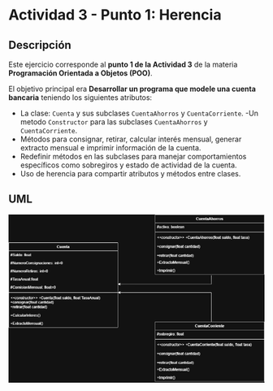 # Actividad 3 - Punto 1: Herencia

## Descripción

Este ejercicio corresponde al **punto 1 de la Actividad 3** de la materia **Programación Orientada a Objetos (POO)**.

El objetivo principal era **Desarrollar un programa que modele una cuenta bancaria** teniendo los siguientes atributos:

- La clase: `Cuenta` y sus subclases `CuentaAhorros` y `CuentaCorriente`.
-Un metodo `Constructor` para las subclases `CuentaAhorros` y `CuentaCorriente`.
- Métodos para consignar, retirar, calcular interés mensual, generar extracto mensual e imprimir información de la cuenta.
- Redefinir métodos en las subclases para manejar comportamientos específicos como sobregiros y estado de actividad de la cuenta.
- Uso de herencia para compartir atributos y métodos entre clases.

## UML
![Diagrama de clases](/Punto_1/UML_Ejercicio1.png)